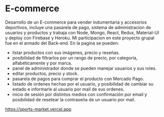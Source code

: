 # E-commerce
Desarrollo de un E-commerce para vender indumentaria y accesorios deportivos, incluye una pasarela de pago, sistema de administracion de usuarios y productos y trabaja con Node, Mongo, React, Redux, Material-UI y deploy con Firebase y Heroku. Mi participacion en este proyecto grupal fue en el armado del Back-end.
En la pagina se pueden:
- listar productos con sus imágenes, precio y reseñas.
- posibilidad de filtrarlos por un rango de precio, por categoría, alfabéticamente y por marca.
- panel de administrador donde se pueden manejar usuarios y sus roles.
- editar productos, precio y stock.
- pasarela de pagos para comprar el producto con Mercado Pago.
- listado de ordenes hechas por el usuario, y posibilidad de cambiar su estado e informarle al usuario por mail de sus ordenes.
- inicio de sesión por distintos medios con confirmación por email y posibilidad de resetear la contraseña de un usuario por mail.

https://sports-market.vercel.app

